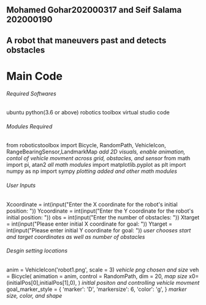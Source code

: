 ## Mohamed Gohar202000317 and Seif Salama 202000190
## A robot that maneuvers past and detects obstacles

# Main Code
###### Required Softwares
ubuntu
python(3.6 or above)
robotics toolbox
virtual studio code

###### Modules Required 
  from roboticstoolbox import Bicycle, RandomPath, VehicleIcon, RangeBearingSensor,LandmarkMap
*add 2D visuals, enable animation, contol of vehicle movment across grid, obstacles, and sensor*
  from math import pi, atan2
 *all math modules*
  import matplotlib.pyplot as plt
  import numpy as np
  import sympy
*plotting added and other math modules*

###### User Inputs
Xcoordinate = int(input("Enter the X coordinate for the robot's initial position: "))
Ycoordinate = int(input("Enter the Y coordinate for the robot's initial position: "))
obs = int(input("Enter the number of obstacles: "))
Xtarget = int(input("Please enter initial X coordinate for goal: "))
Ytarget = int(input("Please enter initial Y coordinate for goal: "))
*user chooses start and target coordinates as well as number of obstacles*

###### Desgin setting locations
anim = VehicleIcon('robot1.png', scale = 3)
*vehicle png chosen and size*
veh = Bicycle(
    animation = anim,
    control = RandomPath,
    dim = 20,
    *map size*
    x0=(initialPos[0],initialPos[1],0),
)
*initlal positon and controlling vehicle movment*
goal_marker_style = {
    'marker': 'D',
    'markersize': 6,
    'color': 'g',
}
*marker size, color, and shape*
